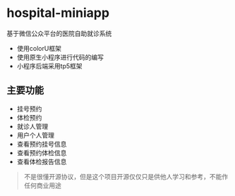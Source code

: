 # hospital-miniapp
基于微信公众平台的医院自助就诊系统

- 使用colorU框架
- 使用原生小程序进行代码的编写
- 小程序后端采用tp5框架

## 主要功能

- 挂号预约
- 体检预约
- 就诊人管理
- 用户个人管理
- 查看预约挂号信息
- 查看预约体检信息
- 查看体检报告信息

> 不是很懂开源协议，但是这个项目开源仅仅只是供他人学习和参考，不能作任何商业用途
